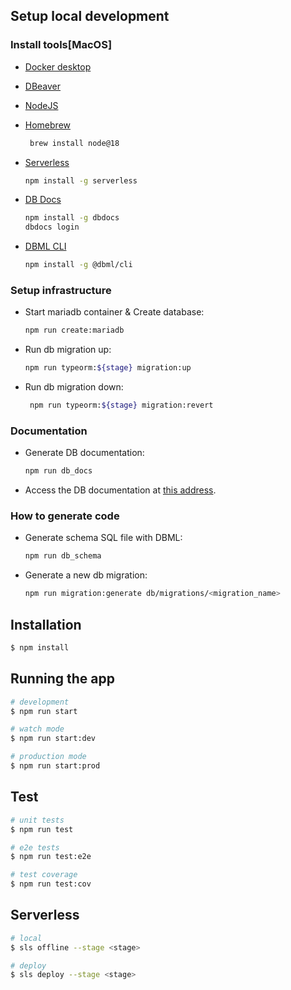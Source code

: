 ## Setup local development

### Install tools[MacOS]

- [Docker desktop](https://www.docker.com/products/docker-desktop)
- [DBeaver](https://dbeaver.com)
- [NodeJS](https://nodejs.org/)
- [Homebrew](https://brew.sh/)

  ```bash
   brew install node@18
  ```

- [Serverless](https://www.serverless.com/)
  ```bash
  npm install -g serverless
  ```

- [DB Docs](https://dbdocs.io/docs)

  ```bash
  npm install -g dbdocs
  dbdocs login
  ```

- [DBML CLI](https://www.dbml.org/cli/#installation)

  ```bash
  npm install -g @dbml/cli
  ```

### Setup infrastructure

- Start mariadb container & Create database:
  ```bash
  npm run create:mariadb
  ```

- Run db migration up:
  ```bash
  npm run typeorm:${stage} migration:up
  ```
- Run db migration down:
  ```bash
   npm run typeorm:${stage} migration:revert
  ```

### Documentation

- Generate DB documentation:

  ```bash
  npm run db_docs
  ```

- Access the DB documentation at [this address](https://dbdocs.io/parkkitae7/serverless_nest).

### How to generate code

- Generate schema SQL file with DBML:

  ```bash
  npm run db_schema
  ```

- Generate a new db migration:
  ```bash
  npm run migration:generate db/migrations/<migration_name>
  ```

## Installation

```bash
$ npm install
```

## Running the app

```bash
# development
$ npm run start

# watch mode
$ npm run start:dev

# production mode
$ npm run start:prod
```

## Test

```bash
# unit tests
$ npm run test

# e2e tests
$ npm run test:e2e

# test coverage
$ npm run test:cov
```

## Serverless

```bash
# local
$ sls offline --stage <stage>

# deploy
$ sls deploy --stage <stage>
```
